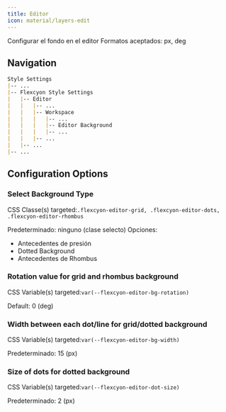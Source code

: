 ```yaml
---
title: Editor
icon: material/layers-edit
---
```


Configurar el fondo en el editor
Formatos aceptados: px, deg

## Navigation

```md
Style Settings
|-- ...
|-- Flexcyon Style Settings
|   |-- Editor
|   |   |-- ...
|   |   |-- Workspace
|   |   |   |-- ...
|   |   |   |-- Editor Background
|   |   |   |-- ...
|   |   |-- ...
|   |-- ...
|-- ...
```

## Configuration Options

### Select Background Type

CSS Classe(s) targeted:`.flexcyon-editor-grid, .flexcyon-editor-dots, .flexcyon-editor-rhombus`

Predeterminado: ninguno (clase selecto)
Opciones:

- Antecedentes de presión
- Dotted Background
- Antecedentes de Rhombus

### Rotation value for grid and rhombus background

CSS Variable(s) targeted:`var(--flexcyon-editor-bg-rotation)`

Default: 0 (deg)

### Width between each dot/line for grid/dotted background

CSS Variable(s) targeted:`var(--flexcyon-editor-bg-width)`

Predeterminado: 15 (px)

### Size of dots for dotted background

CSS Variable(s) targeted:`var(--flexcyon-editor-dot-size)`

Predeterminado: 2 (px)


